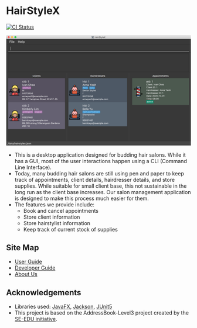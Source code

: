 # HairStyleX

[![CI Status](https://github.com/AY2021S1-CS2103T-T15-1/tp/workflows/Java%20CI/badge.svg)](https://github.com/AY2021S1-CS2103T-T15-1/tp/actions)

![Ui](docs/images/Ui.png)

* This is a desktop application designed for budding hair salons. While it has a GUI, most of the user interactions happen using a CLI (Command Line Interface).
* Today, many budding hair salons are still using pen and paper to keep track of appointments, client details, hairdresser details, and store supplies. 
 While suitable for small client base, this not sustainable in the long run as the client base increases.
 Our salon management application is designed to make this process much easier for them.
* The features we provide include:
    * Book and cancel appointments
    * Store client information
    * Store hairstylist information
    * Keep track of current stock of supplies

## Site Map
* [User Guide](https://ay2021s1-cs2103t-t15-1.github.io/tp/UserGuide.html)
* [Developer Guide](https://ay2021s1-cs2103t-t15-1.github.io/tp/DeveloperGuide.html)
* [About Us](https://ay2021s1-cs2103t-t15-1.github.io/tp/AboutUs.html)

## Acknowledgements
* Libraries used: [JavaFX](https://openjfx.io/), [Jackson](https://github.com/FasterXML/jackson), [JUnit5](https://github.com/junit-team/junit5)
* This project is based on the AddressBook-Level3 project created by the [SE-EDU initiative](https://se-education.org).

